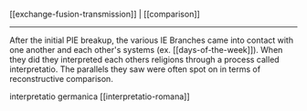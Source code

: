 [[exchange-fusion-transmission]] | [[comparison]]
***

After the initial PIE breakup, the various IE Branches came into contact with one another and each other's systems (ex. [[days-of-the-week]]). When they did they interpreted each others religions through a process called interpretatio. The parallels they saw were often spot on in terms of reconstructive comparison.


interpretatio germanica
[[interpretatio-romana]]